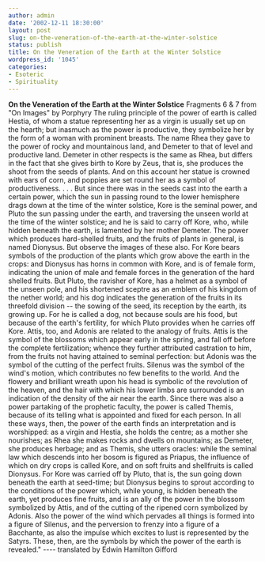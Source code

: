 ```yaml
---
author: admin
date: '2002-12-11 18:30:00'
layout: post
slug: on-the-veneration-of-the-earth-at-the-winter-solstice
status: publish
title: On the Veneration of the Earth at the Winter Solstice
wordpress_id: '1045'
categories:
- Esoteric
- Spirituality
---
```


**On the Veneration of the Earth at the Winter Solstice** Fragments 6 &
7 from "On Images" by Porphyry The ruling principle of the power of
earth is called Hestia, of whom a statue representing her as a virgin is
usually set up on the hearth; but inasmuch as the power is productive,
they symbolize her by the form of a woman with prominent breasts. The
name Rhea they gave to the power of rocky and mountainous land, and
Demeter to that of level and productive land. Demeter in other respects
is the same as Rhea, but differs in the fact that she gives birth to
Kore by Zeus, that is, she produces the shoot from the seeds of plants.
And on this account her statue is crowned with ears of corn, and poppies
are set round her as a symbol of productiveness. . . . But since there
was in the seeds cast into the earth a certain power, which the sun in
passing round to the lower hemisphere drags down at the time of the
winter solstice, Kore is the seminal power, and Pluto the sun passing
under the earth, and traversing the unseen world at the time of the
winter solstice; and he is said to carry off Kore, who, while hidden
beneath the earth, is lamented by her mother Demeter. The power which
produces hard-shelled fruits, and the fruits of plants in general, is
named Dionysus. But observe the images of these also. For Kore bears
symbols of the production of the plants which grow above the earth in
the crops: and Dionysus has horns in common with Kore, and is of female
form, indicating the union of male and female forces in the generation
of the hard shelled fruits. But Pluto, the ravisher of Kore, has a
helmet as a symbol of the unseen pole, and his shortened sceptre as an
emblem of his kingdom of the nether world; and his dog indicates the
generation of the fruits in its threefold division -- the sowing of the
seed, its reception by the earth, its growing up. For he is called a
dog, not because souls are his food, but because of the earth's
fertility, for which Pluto provides when he carries off Kore. Attis,
too, and Adonis are related to the analogy of fruits. Attis is the
symbol of the blossoms which appear early in the spring, and fall off
before the complete fertilization; whence they further attributed
castration to him, from the fruits not having attained to seminal
perfection: but Adonis was the symbol of the cutting of the perfect
fruits. Silenus was the symbol of the wind's motion, which contributes
no few benefits to the world. And the flowery and brilliant wreath upon
his head is symbolic of the revolution of the heaven, and the hair with
which his lower limbs are surrounded is an indication of the density of
the air near the earth. Since there was also a power partaking of the
prophetic faculty, the power is called Themis, because of its telling
what is appointed and fixed for each person. In all these ways, then,
the power of the earth finds an interpretation and is worshipped: as a
virgin and Hestia, she holds the centre; as a mother she nourishes; as
Rhea she makes rocks and dwells on mountains; as Demeter, she produces
herbage; and as Themis, she utters oracles: while the seminal law which
descends into her bosom is figured as Priapus, the influence of which on
dry crops is called Kore, and on soft fruits and shellfruits is called
Dionysus. For Kore was carried off by Pluto, that is, the sun going down
beneath the earth at seed-time; but Dionysus begins to sprout according
to the conditions of the power which, while young, is hidden beneath the
earth, yet produces fine fruits, and is an ally of the power in the
blossom symbolized by Attis, and of the cutting of the ripened corn
symbolized by Adonis. Also the power of the wind which pervades all
things is formed into a figure of Silenus, and the perversion to frenzy
into a figure of a Bacchante, as also the impulse which excites to lust
is represented by the Satyrs. These, then, are the symbols by which the
power of the earth is revealed." ---- translated by Edwin Hamilton
Gifford
